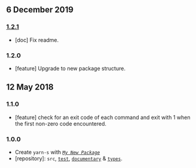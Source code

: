 ## 6 December 2019

### [1.2.1](https://github.com/artdecocode/yarn-s/compare/v1.2.0...v1.2.1)

- [doc] Fix readme.

### 1.2.0

- [feature] Upgrade to new package structure.

## 12 May 2018

### 1.1.0

- [feature] check for an exit code of each command and exit with 1 when the first non-zero code encountered.

### 1.0.0

- Create `yarn-s` with _[`My New Package`](https://MNPJS.org)_
- [repository]: `src`, [`test`](https://contexttesting.com), [`documentary`](https://readme.page) & [`types`](https://typedef.page).
